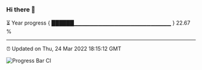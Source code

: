 ### Hi there 👋

⏳ Year progress { ██████▁▁▁▁▁▁▁▁▁▁▁▁▁▁▁▁▁▁▁▁▁▁▁▁ } 22.67 %

---

⏰ Updated on Thu, 24 Mar 2022 18:15:12 GMT

![Progress Bar CI](https://github.com/liununu/liununu/workflows/Progress%20Bar%20CI/badge.svg)
